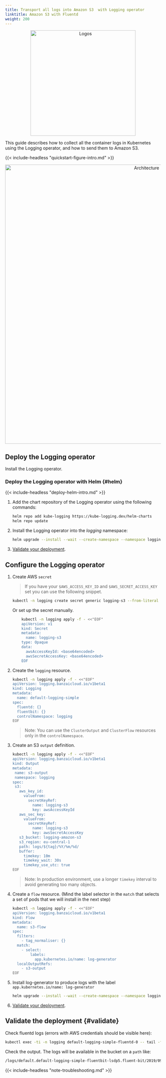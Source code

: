 ```yaml
---
title: Transport all logs into Amazon S3  with Logging operator
linktitle: Amazon S3 with Fluentd
weight: 200
---
```


<p align="center"><img src="../../img/s3_logo.png" alt="Logos" width="340"></p>

This guide describes how to collect all the container logs in Kubernetes using the Logging operator, and how to send them to Amazon S3.

{{< include-headless "quickstart-figure-intro.md" >}}

<p align="center"><img src="../../img/s3_flow.png" alt="Architecture" width="900"></p>

## Deploy the Logging operator

Install the Logging operator.

### Deploy the Logging operator with Helm {#helm}

{{< include-headless "deploy-helm-intro.md" >}}

1. Add the chart repository of the Logging operator using the following commands:

    ```bash
    helm repo add kube-logging https://kube-logging.dev/helm-charts
    helm repo update
    ```

1. Install the Logging operator into the *logging* namespace:

    ```bash
    helm upgrade --install --wait --create-namespace --namespace logging logging-operator oci://ghcr.io/kube-logging/helm-charts/logging-operator
    ```

1. [Validate your deployment](#validate).

## Configure the Logging operator

1. Create AWS `secret`

    > If you have your `$AWS_ACCESS_KEY_ID` and `$AWS_SECRET_ACCESS_KEY` set you can use the following snippet.

    ```bash
    kubectl -n logging create secret generic logging-s3 --from-literal "awsAccessKeyId=$AWS_ACCESS_KEY_ID" --from-literal "awsSecretAccessKey=$AWS_SECRET_ACCESS_KEY"
    ```

    Or set up the secret manually.

    ```bash
        kubectl -n logging apply -f - <<"EOF"
        apiVersion: v1
        kind: Secret
        metadata:
          name: logging-s3
        type: Opaque
        data:
          awsAccessKeyId: <base64encoded>
          awsSecretAccessKey: <base64encoded>
        EOF
    ```

1. Create the `logging` resource.

     ```bash
     kubectl -n logging apply -f - <<"EOF"
     apiVersion: logging.banzaicloud.io/v1beta1
     kind: Logging
     metadata:
       name: default-logging-simple
     spec:
       fluentd: {}
       fluentbit: {}
       controlNamespace: logging
     EOF
     ```

     > Note: You can use the `ClusterOutput` and `ClusterFlow` resources only in the `controlNamespace`.

1. Create an S3 `output` definition.

     ```bash
    kubectl -n logging apply -f - <<"EOF"
    apiVersion: logging.banzaicloud.io/v1beta1
    kind: Output
    metadata:
      name: s3-output
      namespace: logging
    spec:
      s3:
        aws_key_id:
          valueFrom:
            secretKeyRef:
              name: logging-s3
              key: awsAccessKeyId
        aws_sec_key:
          valueFrom:
            secretKeyRef:
              name: logging-s3
              key: awsSecretAccessKey
        s3_bucket: logging-amazon-s3
        s3_region: eu-central-1
        path: logs/${tag}/%Y/%m/%d/
        buffer:
          timekey: 10m
          timekey_wait: 30s
          timekey_use_utc: true
    EOF
     ```

     > Note: In production environment, use a longer `timekey` interval to avoid generating too many objects.

1. Create a `flow` resource. (Mind the label selector in the `match` that selects a set of pods that we will install in the next step)

     ```bash
     kubectl -n logging apply -f - <<"EOF"
     apiVersion: logging.banzaicloud.io/v1beta1
     kind: Flow
     metadata:
       name: s3-flow
     spec:
       filters:
         - tag_normaliser: {}
       match:
         - select:
             labels:
               app.kubernetes.io/name: log-generator
       localOutputRefs:
         - s3-output
     EOF
     ```

1. Install log-generator to produce logs with the label `app.kubernetes.io/name: log-generator`

     ```bash
     helm upgrade --install --wait --create-namespace --namespace logging log-generator oci://ghcr.io/kube-logging/helm-charts/log-generator
     ```

1. [Validate your deployment](#validate).

## Validate the deployment {#validate}

Check fluentd logs (errors with AWS credentials should be visible here):
```bash
kubectl exec -ti -n logging default-logging-simple-fluentd-0 -- tail -f /fluentd/log/out
```

Check the output. The logs will be available in the bucket on a `path` like:
```bash
/logs/default.default-logging-simple-fluentbit-lsdp5.fluent-bit/2019/09/11/201909111432_0.gz
```

{{< include-headless "note-troubleshooting.md" >}}
